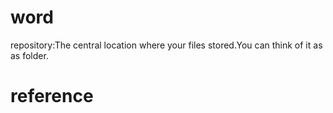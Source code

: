 # word
repository:The central location where your files stored.You can think of it as as folder.
# reference
